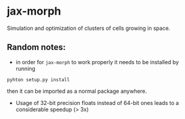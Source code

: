 # jax-morph
Simulation and optimization of clusters of cells growing in space.

## Random notes:

- in order for `jax-morph` to work properly it needs to be installed by running

`pyhton setup.py install`

then it can be imported as a normal package anywhere.

- Usage of 32-bit precision floats instead of 64-bit ones leads to a considerable speedup (> 3x)
